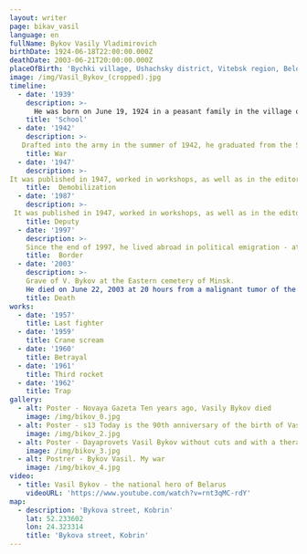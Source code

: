 ```yaml
---
layout: writer
page: bikav_vasil
language: en
fullName: Bykov Vasily Vladimirovich
birthDate: 1924-06-18T22:00:00.000Z
deathDate: 2003-06-21T20:00:00.000Z
placeOfBirth: 'Bychki village, Ushachsky district, Vitebsk region, Belorussian SSR, USSR'
image: /img/Vasil_Bykov_(cropped).jpg
timeline:
  - date: '1939'
    description: >-
      He was born on June 19, 1924 in a peasant family in the village of Bychki, Ushachsky District, Vitebsk Region. He was fond of drawing since childhood. He graduated from 8 classes of a school in the village of Kublichi, then studied at the sculptural department of the Vitebsk Art College (1939-1940), which he left due to the cancellation of scholarships [8], and at the school of the Federal Law School (until May 1941). In June 1941, externally passed exams for grade 10.
    title: 'School'
  - date: '1942'
    description: >-
   Drafted into the army in the summer of 1942, he graduated from the Saratov Infantry School. In the fall of 1943, he was awarded the rank of junior lieutenant. Participated in the battles of Krivoy Rog, Alexandria, Znamenka. During the Kirovograd operation, he was wounded in the leg and stomach (mistakenly recorded as dead); events after the wound served as the basis for the story "It Doesn’t Hurt the Dead." At the beginning of 1944, he was in the hospital for three months. Then he participated in the Iasi-Chisinau operation, the liberation of Romania. With the army he went through Bulgaria, Hungary, Yugoslavia, Austria; senior lieutenant, commander of a platoon of regimental, then army artillery. About the war in the book of memoirs, "The Long Road Home."
    title: War
  - date: '1947'
    description: >-
It was published in 1947, worked in workshops, as well as in the editorial office of the regional newspaper Grodno Pravda (until 1949). In the period from 1949 to 1955 he again served in the Soviet army, in 1955 he was finally demobilized as a major. From 1955 to 1972 he again worked at the Grodno Truth. Since 1959, a member of the Union of Writers of the USSR. In 1972-1978 - Secretary of the Grodno branch of the Union of Writers of the Belarusian SSR. Bykov’s name appeared on the list of Soviet writers who signed the letter to the editorial office of the Pravda newspaper on August 31, 1973 about Solzhenitsyn and Sakharov, but he himself later denied his participation in this letter.
    title:  Demobilization
  - date: '1987'
    description: >-
 It was published in 1947, worked in workshops, as well as in the editorial office of the regional newspaper Grodno Pravda (until 1949). In the period from 1949 to 1955 he again served in the Soviet army, in 1955 he was finally demobilized as a major. From 1955 to 1972 he again worked at the Grodno Truth. Since 1959, a member of the Union of Writers of the USSR. In 1972-1978 - Secretary of the Grodno branch of the Union of Writers of the Belarusian SSR. Bykov’s name appeared on the list of Soviet writers who signed the letter to the editorial office of the Pravda newspaper on August 31, 1973 about Solzhenitsyn and Sakharov, but he himself later denied his participation in this letter.
    title: Deputy
  - date: '1997'
    description: >-
    Since the end of 1997, he lived abroad in political emigration - at first, at the invitation of the PEN Center of Finland, he lived in the vicinity of Helsinki, then, having received an invitation from the PEN Center of Germany, he moved to Germany and then to the Czech Republic. He returned to his homeland only a month before his death. Repeatedly criticized Alexander Lukashenko; He believed that for Belarus, an alliance with the West rather than with Russia was preferable.
    title:  Border
  - date: '2003'
    description: >-
    Grave of V. Bykov at the Eastern cemetery of Minsk.
    He died on June 22, 2003 at 20 hours from a malignant tumor of the stomach in the intensive care unit of the Oncology Hospital in Borovlyany, near Minsk [13]. He was buried in the Minsk House of Writers according to the rite of the Greek Catholic Church; the writer's coffin was covered with a white-red-white flag [14] Template: Inaccessible source. He was buried at the Eastern cemetery in Minsk.
    title: Death
works:
  - date: '1957'
    title: Last fighter
  - date: '1959'
    title: Crane scream
  - date: '1960'
    title: Betrayal
  - date: '1961'
    title: Third rocket
  - date: '1962'
    title: Trap
gallery:
  - alt: Poster - Novaya Gazeta Ten years ago, Vasily Bykov died
    image: /img/bikov_0.jpg
  - alt: Poster - s13 Today is the 90th anniversary of the birth of Vasil Bykov
    image: /img/bikov_2.jpg
  - alt: Poster - Dayaprovets Vasil Bykov without cuts and with a therapeutic effect
    image: /img/bikov_3.jpg
  - alt: Postrer - Bykov Vasil. My war
    image: /img/bikov_4.jpg
video:
  - title: Vasil Bykov - the national hero of Belarus
    videoURL: 'https://www.youtube.com/watch?v=rnt3qMC-rdY'
map:
  - description: 'Bykova street, Kobrin'
    lat: 52.233602
    lon: 24.323314
    title: 'Bykova street, Kobrin'
---
```

